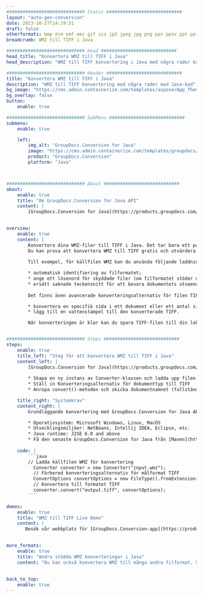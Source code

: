 ```yaml
---
############################# Static ############################
layout: "auto-gen-conversion"
date: 2023-10-27T14:19:51
draft: false
otherformats: bmp dcm emf emz gif ico jp2 jpeg jpg png pps ppsx ppt pptx psb psd svg svgz tga tif tiff webp wmf wmz
breadcrumb: WMZ till TIFF i Java

############################# Head ############################
head_title: "Konvertera WMZ till TIFF i Java"
head_description: "WMZ till TIFF konvertering i Java med några rader kod. Konvertera över 160 filformat med hjälp av GroupDocs dokumentkonverterings-API för Java"

############################# Header ############################
title: "Konvertera WMZ till TIFF i Java"
description: "WMZ till TIFF konvertering med några rader med Java-kod"
bg_image: "https://cms.admin.containerize.com/templates/aspose/App_Themes/V3/images/bg/header1.png"
bg_overlay: false
button:
    enable: true

############################# SubMenu ############################
submenu:
    enable: true

    left:
        img_alt: "GroupDocs.Conversion for Java"
        image: "https://cms.admin.containerize.com/templates/groupdocs/images/product-logos/90x90-noborder/groupdocs-conversion-java.png"
        product: "GroupDocs.Conversion"
        platform: "Java"



############################# About ############################
about:
    enable: true
    title: "Om GroupDocs.Conversion for Java API"
    content: |
        [GroupDocs.Conversion for Java](https://products.groupdocs.com/conversion/java/) är ett avancerat filformatkonverterings-API för konvertering mellan populära bild- och dokumentformat som Microsoft Office, OpenDocument, PDF, HTML, e-post, CAD. och mycket mer med bara några rader kod. Det inbyggda API:t upptäcker automatiskt formaten för originaldokumenten och erbjuder många alternativ för att anpassa de konverterade dokumenten. Tillsammans med funktionen att extrahera information från ett dokument, stöder den också cachelagring av konverteringsresultaten till den lokala disken som standard. Men alla typer av cachelagring kan stödjas genom att implementera lämpliga gränssnitt - Amazon S3, Dropbox, Google Drive, Windows Azure, Reddis eller andra.
    

overview:
    enable: true
    content: |
        Konvertera dina WMZ-filer till TIFF i Java. Det tar bara ett par rader med Java-kod på valfri plattform, som Windows, Linux, macOS.
        Du kan prova att konvertera WMZ till TIFF gratis och utvärdera kvaliteten på konverteringsresultaten. Tillsammans med enkla filkonverteringsskript kan du prova mer sofistikerade alternativ för att ladda källfilen WMZ och lagra TIFF-utdata. 
        
        Till exempel, för källfilen WMZ kan du använda följande laddningsalternativ:

        * automatisk identifiering av filformatet;
        * ange ett lösenord för skyddade filer (om filformatet stöder det);
        * ersätt saknade teckensnitt för att bevara dokumentets utseende.
        
        Det finns även avancerade konverteringsalternativ för filen TIFF:

        * konvertera en specifik sida i ett dokument eller ett antal sidor;
        * lägg till en vattenstämpel till den konverterade TIFF.

        När konverteringen är klar kan du spara TIFF-filen till din lokala filsökväg eller till tredje parts lagring såsom FTP, Amazon S3, Google Drive, Dropbox etc. Observera - för att konvertera WMZ till TIFF behöver du inte installera någon ytterligare programvara, såsom MS Office, Open Office, Adobe Acrobat Reader etc.


############################# Steps ############################
steps:
    enable: true
    title_left: "Steg för att konvertera WMZ till TIFF i Java"
    content_left: |
        [GroupDocs.Conversion for Java](https://products.groupdocs.com/conversion/java/) låter utvecklare enkelt konvertera WMZ fil till TIFF med några rader kod.
        
        * Skapa en ny instans av Converter-klassen och ladda upp filen WMZ med den fullständiga sökvägen
        * Ställ in Konverteringsalternativ för dokumenttyp till TIFF
        * Anropa convert()-metoden och skicka dokumentnamnet (fullständig sökväg) och formatet (TIFF) som en parameter

    title_right: "Systemkrav"
    content_right: |
        Grundläggande konvertering med GroupDocs.Conversion for Java API kan göras med bara några rader kod. Våra API:er stöds på alla större plattformar och operativsystem. Innan du kör koden nedan, se till att du har följande förutsättningar installerade på ditt system.

        * Operativsystem: Microsoft Windows, Linux, MacOS
        * Utvecklingsmiljöer: NetBeans, Intellij IDEA, Eclipse, etc.
        * Java runtime: J2SE 6.0 and above
        * Få den senaste GroupDocs.Conversion for Java från [Maven](https://repository.groupdocs.com/webapp/#/artifacts/browse/tree/General/repo/com/groupdocs/groupdocs-conversion)
         
    code: |
        ```java    
        // Ladda källfilen WMZ för konvertering
          Converter converter = new Converter("input.wmz");
          // Förbered konverteringsalternativ för målformat TIFF
          ConvertOptions convertOptions = new FileType().fromExtension("tiff").getConvertOptions();
          // Konvertera till formatet TIFF
          converter.convert("output.tiff", convertOptions);
        ```

demos:
    enable: true
    title: "WMZ till TIFF Live Demo"
    content: |
       Besök vår webbplats för [GroupDocs.Conversion-app](https://products.groupdocs.app/conversion/family) och försök konvertera WMZ till TIFF nu. Den kostnadsfria demon har följande fördelar
          

more_formats:
    enable: true
    title: "Andra stödda WMZ konverteringar i Java"
    content: "Du kan också konvertera WMZ till många andra filformat. Se listan nedan."
       
       
back_to_top:
    enable: true
---
```

